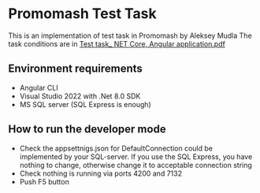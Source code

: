 # Promomash Test Task
This is an implementation of test task in Promomash by Aleksey Mudla
The task conditions are in [Test task_ NET Core, Angular application.pdf](https://github.com/alekseymudla1/PromomashTest/blob/main/Test%20task_%20NET%20Core%2C%20Angular%20application.pdf)

## Environment requirements
- Angular CLI
- Visual Studio 2022 with .Net 8.0 SDK
- MS SQL server (SQL Express is enough)

## How to run the developer mode
- Check the appsettnigs.json for DefaultConnection could be implemented by your SQL-server. If you use the SQL Express, you have nothing to change, otherwise change it to acceptable connection string
- Check nothing is running via ports 4200 and 7132
- Push F5 button
